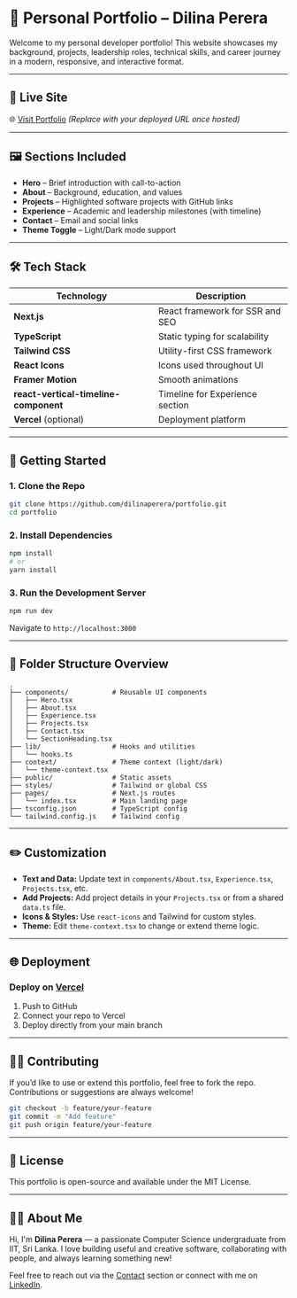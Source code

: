 # 💼 Personal Portfolio – Dilina Perera

Welcome to my personal developer portfolio! This website showcases my background, projects, leadership roles, technical skills, and career journey in a modern, responsive, and interactive format.

---

## 🔗 Live Site

🌐 [Visit Portfolio](portfolio-website-murex-two-74.vercel.app)
*(Replace with your deployed URL once hosted)*

---

## 🖼️ Sections Included

* **Hero** – Brief introduction with call-to-action
* **About** – Background, education, and values
* **Projects** – Highlighted software projects with GitHub links
* **Experience** – Academic and leadership milestones (with timeline)
* **Contact** – Email and social links
* **Theme Toggle** – Light/Dark mode support

---

## 🛠️ Tech Stack

| Technology                            | Description                     |
| ------------------------------------- | ------------------------------- |
| **Next.js**                           | React framework for SSR and SEO |
| **TypeScript**                        | Static typing for scalability   |
| **Tailwind CSS**                      | Utility-first CSS framework     |
| **React Icons**                       | Icons used throughout UI        |
| **Framer Motion**                     | Smooth animations               |
| **react-vertical-timeline-component** | Timeline for Experience section |
| **Vercel** (optional)                 | Deployment platform             |

---

## 🚀 Getting Started

### 1. Clone the Repo

```bash
git clone https://github.com/dilinaperera/portfolio.git
cd portfolio
```

### 2. Install Dependencies

```bash
npm install
# or
yarn install
```

### 3. Run the Development Server

```bash
npm run dev
```

Navigate to `http://localhost:3000`

---

## 🔧 Folder Structure Overview

```
.
├── components/           # Reusable UI components
│   ├── Hero.tsx
│   ├── About.tsx
│   ├── Experience.tsx
│   ├── Projects.tsx
│   ├── Contact.tsx
│   └── SectionHeading.tsx
├── lib/                  # Hooks and utilities
│   └── hooks.ts
├── context/              # Theme context (light/dark)
│   └── theme-context.tsx
├── public/               # Static assets
├── styles/               # Tailwind or global CSS
├── pages/                # Next.js routes
│   └── index.tsx         # Main landing page
├── tsconfig.json         # TypeScript config
└── tailwind.config.js    # Tailwind config
```

---

## ✏️ Customization

* **Text and Data:** Update text in `components/About.tsx`, `Experience.tsx`, `Projects.tsx`, etc.
* **Add Projects:** Add project details in your `Projects.tsx` or from a shared `data.ts` file.
* **Icons & Styles:** Use `react-icons` and Tailwind for custom styles.
* **Theme:** Edit `theme-context.tsx` to change or extend theme logic.

---

## 🌐 Deployment

### Deploy on [Vercel](https://portfolio-website-murex-two-74.vercel.app/)

1. Push to GitHub
2. Connect your repo to Vercel
3. Deploy directly from your main branch

---

## 🧑‍💻 Contributing

If you’d like to use or extend this portfolio, feel free to fork the repo. Contributions or suggestions are always welcome!

```bash
git checkout -b feature/your-feature
git commit -m "Add feature"
git push origin feature/your-feature
```

---

## 📄 License

This portfolio is open-source and available under the MIT License.

---

## 🙋‍♂️ About Me

Hi, I'm **Dilina Perera** — a passionate Computer Science undergraduate from IIT, Sri Lanka. I love building useful and creative software, collaborating with people, and always learning something new!

Feel free to reach out via the [Contact](portfolio-website-murex-two-74.vercel.app) section or connect with me on [LinkedIn](https://www.linkedin.com/in/dilina-c-perera/).
